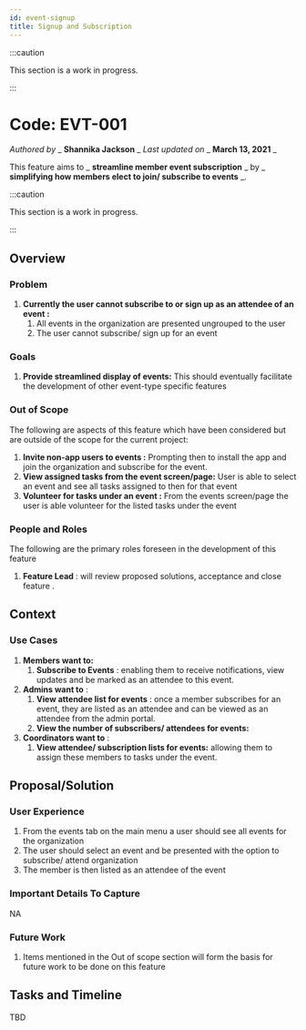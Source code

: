 ```yaml
---
id: event-signup
title: Signup and Subscription 
---
```


:::caution

This section is a work in progress.

:::

# Code: EVT-001


_Authored by_ _ **Shannika Jackson** _ _Last updated on_ _ **March 13, 2021** _

This feature aims to _ **streamline member event subscription** _ by _ **simplifying how members elect to join/ subscribe to events** _.

:::caution

This section is a work in progress.

:::

## Overview

### Problem

1. **Currently the user cannot subscribe to or sign up as an attendee of an event :**
    1. All events in the organization are presented ungrouped to the user
    2. The user cannot subscribe/ sign up for an event

### Goals

1. **Provide streamlined display of events:** This should eventually facilitate the development of other event-type specific features

### Out of Scope

The following are aspects of this feature which have been considered but are outside of the scope for the current project:

1. **Invite non-app users to events :** Prompting then to install the app and join the organization and subscribe for the event.
2. **View assigned tasks from the event screen/page:** User is able to select an event and see all tasks assigned to then for that event
3. **Volunteer for tasks under an event :** From the events screen/page the user is able volunteer for the listed tasks under the event

### People and Roles

The following are the primary roles foreseen in the development of this feature

1. **Feature Lead** : will review proposed solutions, acceptance and close feature .

## Context

### Use Cases

1. **Members want to:**
    1. **Subscribe to Events** : enabling them to receive notifications, view updates and be marked as an attendee to this event.
1. **Admins want to** :
    1. **View attendee list for events** : once a member subscribes for an event, they are listed as an attendee and can be viewed as an attendee from the admin portal.
    2. **View the number of subscribers/ attendees for events:**
1. **Coordinators want to** :
    1. **View attendee/ subscription lists for events:** allowing them to assign these members to tasks under the event.

## Proposal/Solution

### User Experience

1. From the events tab on the main menu a user should see all events for the organization
2. The user should select an event and be presented with the option to subscribe/ attend organization
3. The member is then listed as an attendee of the event

### Important Details To Capture

NA

### Future Work

1. Items mentioned in the Out of scope section will form the basis for future work to be done on this feature

## Tasks and Timeline

TBD